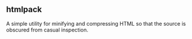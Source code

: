 htmlpack
--------

A simple utility for minifying and compressing HTML so that the source
is obscured from casual inspection.
